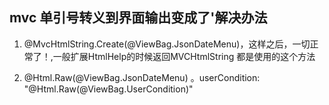 ## mvc 单引号转义到界面输出变成了&#39;解决办法
 1. @MvcHtmlString.Create(@ViewBag.JsonDateMenu)，这样之后，一切正常了！,一般扩展HtmlHelp的时候返回MVCHtmlString 都是使用的这个方法

 

 2.  @Html.Raw(@ViewBag.JsonDateMenu) 。userCondition: "@Html.Raw(@ViewBag.UserCondition)"
